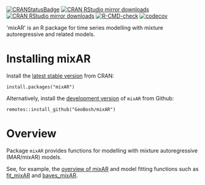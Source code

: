 <!-- badges: start -->
[![CRANStatusBadge](http://www.r-pkg.org/badges/version/mixAR)](https://cran.r-project.org/package=mixAR)
[![CRAN RStudio mirror downloads](https://cranlogs.r-pkg.org/badges/mixAR)](https://www.r-pkg.org/pkg/mixAR)
[![CRAN RStudio mirror downloads](https://cranlogs.r-pkg.org/badges/grand-total/mixAR?color=blue)](https://r-pkg.org/pkg/mixAR)
[![R-CMD-check](https://github.com/GeoBosh/mixAR/workflows/R-CMD-check/badge.svg)](https://github.com/GeoBosh/mixAR/actions)
[![codecov](https://codecov.io/gh/GeoBosh/mixAR/branch/master/graph/badge.svg?token=2SW9HKG71Y)](https://app.codecov.io/gh/GeoBosh/mixAR)
<!-- badges: end -->

'mixAR' is an R package for time series modelling with mixture autoregressive and related
models.

# Installing mixAR

Install the  [latest stable version](https://cran.r-project.org/package=mixAR) from CRAN:

    install.packages("mixAR")


Alternatively, install the [development version](https://github.com/GeoBosh/mixAR) of
`mixAR` from Github:

    remotes::install_github("GeoBosh/mixAR")


# Overview

  Package `mixAR` provides functions for modelling with mixture
  autoregressive (MAR/mixAR) models.

  See, for example, the [overview of
  mixAR](https://geobosh.github.io/mixAR/reference/mixAR-package.html) and model
  fitting functions such as
  [fit_mixAR](https://geobosh.github.io/mixAR/reference/fit_mixAR-methods.html)
  and [bayes_mixAR](https://geobosh.github.io/mixAR/reference/bayes_mixAR.html).
